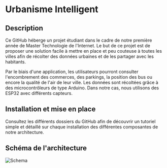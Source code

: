# Urbanisme Intelligent

## Description

Ce GitHub héberge un projet étudiant dans le cadre de notre première année de Master Technologie de l'Internet.
Le but de ce projet est de proposer une solution facile à mettre en place et peu couteuse à toutes les villes afin de récolter des données urbaines et de les partager avec les habitants.

Par le biais d'une application, les utilisateurs pourront consulter l'encombrement des commerces, des parkings, la position des bus ou encore la qualité de l'air de leur ville.
Les données sont récoltées grâce à des microcontrôleurs de type Arduino. Dans notre cas, nous utilisons des ESP32 avec différents capteurs.

## Installation et mise en place

Consultez les différents dossiers du GitHub afin de découvrir un tutoriel simple et détaillé sur chaque installation des différentes composantes de notre architecture.

## Schéma de l'architecture

![Schema](https://i.imgur.com/AeXTj55.png)
